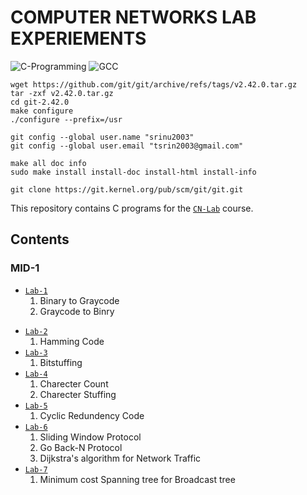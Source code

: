 # COMPUTER NETWORKS LAB EXPERIEMENTS
![C-Programming](https://img.shields.io/badge/C-programming.svg) ![GCC](https://img.shields.io/badge/GCC-6.3.0-1.svg) 

```
wget https://github.com/git/git/archive/refs/tags/v2.42.0.tar.gz
tar -zxf v2.42.0.tar.gz
cd git-2.42.0
make configure
./configure --prefix=/usr
```
```
git config --global user.name "srinu2003"
git config --global user.email "tsrin2003@gmail.com"
```
```
make all doc info
sudo make install install-doc install-html install-info
```
```
git clone https://git.kernel.org/pub/scm/git/git.git
```
This repository contains C programs for the [`CN-Lab`](https://github.com/srinu2003/CN-Lab) course.

## Contents 
### MID-1
- [`Lab-1`](<Lab-1>)
    1. Binary to Graycode
    2. Graycode to Binry
+ [`Lab-2`](<Lab-2>)
    1. Hamming Code
+ [`Lab-3`](<Lab-3>)
    1. Bitstuffing
+ [`Lab-4`](<Lab-4>)
    1. Charecter Count
    2. Charecter Stuffing
+ [`Lab-5`](<Lab-5>)
    1. Cyclic Redundency Code
+ [`Lab-6`](<Lab-6>)
    1. Sliding Window Protocol
    2. Go Back-N Protocol
    3. Dijkstra's algorithm for Network Traffic
+ [`Lab-7`](<Lab-7>)
    1. Minimum cost Spanning tree for Broadcast tree

<!-- - [`Lab-7`](<Lab-7>)
    1. KnapSack (Greedy)
- [`INTERNAL 1`](<INTERNAL 1>)
    1. Knapsack (Greedy)
- [`Lab-8`](<Lab-8>)
    1. Prims
    2. Kruskals
- [`Lab-9`](<Lab-9>)
    1. JobSequence (Greedy)
    2. Single Source Shortest Path
- [`Lab-10`](<Lab-10>)
    1. N Queen's
    2. Optimal BST
    3. Knapsack (Dynamic)
- [`Lab-11`](<Lab-11>)
    1. Sum of Subset (Backtracking)
    2. Graph Colouring (Backtracking)
    3. All Pair Shortest Path
    4. Travelling Scales Person
- [`INTERNAL 2`](<INTERNAL 2>)
    1. All Pair Shortest Path (Dynamic)
    2. Applets (Checkbox, Textfield) -->


<!-- ## License
This repository is licensed under the MLRITM License.
I hope this is helpful! Let me know if you have any other questions. -->

